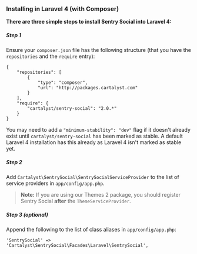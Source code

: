 ### Installing in Laravel 4 (with Composer)

**There are three simple steps to install Sentry Social into Laravel 4:**

##### Step 1

Ensure your `composer.json` file has the following structure (that you have the `repositories` and the `require` entry):

	{
		"repositories": [
			{
				"type": "composer",
				"url": "http://packages.cartalyst.com"
			}
		],
		"require": {
			"cartalyst/sentry-social": "2.0.*"
		}
	}

You may need to add a `"minimum-stability": "dev"` flag if it doesn't already exist until `cartalyst/sentry-social` has been marked as stable. A default Laravel 4 installation has this already as Laravel 4 isn't marked as stable yet.

##### Step 2

Add `Cartalyst\SentrySocial\SentrySocialServiceProvider` to the list of service providers in `app/config/app.php`.

> **Note:** If you are using our Themes 2 package, you should register Sentry Social **after** the `ThemeServiceProvider`.

##### Step 3  *(optional)*

Append the following to the list of class aliases in `app/config/app.php`:

	'SentrySocial' => 'Cartalyst\SentrySocial\Facades\Laravel\SentrySocial',
